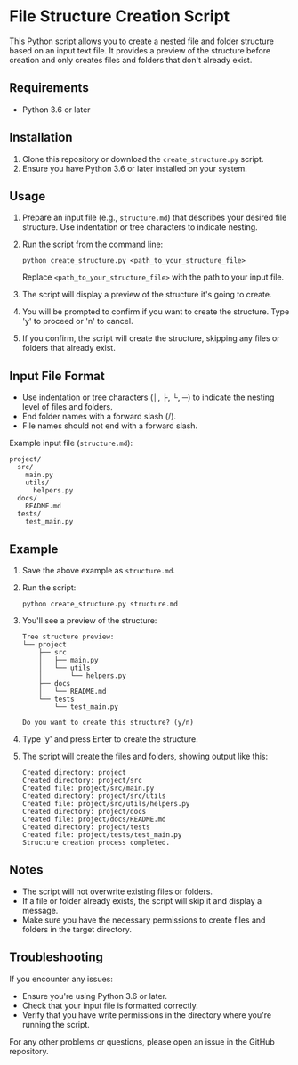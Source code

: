 # File Structure Creation Script

This Python script allows you to create a nested file and folder structure based on an input text file. It provides a preview of the structure before creation and only creates files and folders that don't already exist.

## Requirements

- Python 3.6 or later

## Installation

1. Clone this repository or download the `create_structure.py` script.
2. Ensure you have Python 3.6 or later installed on your system.

## Usage

1. Prepare an input file (e.g., `structure.md`) that describes your desired file structure. Use indentation or tree characters to indicate nesting.

2. Run the script from the command line:

   ```
   python create_structure.py <path_to_your_structure_file>
   ```

   Replace `<path_to_your_structure_file>` with the path to your input file.

3. The script will display a preview of the structure it's going to create.

4. You will be prompted to confirm if you want to create the structure. Type 'y' to proceed or 'n' to cancel.

5. If you confirm, the script will create the structure, skipping any files or folders that already exist.

## Input File Format

- Use indentation or tree characters (│, ├, └, ─) to indicate the nesting level of files and folders.
- End folder names with a forward slash (/).
- File names should not end with a forward slash.

Example input file (`structure.md`):

```
project/
  src/
    main.py
    utils/
      helpers.py
  docs/
    README.md
  tests/
    test_main.py
```

## Example

1. Save the above example as `structure.md`.
2. Run the script:

   ```
   python create_structure.py structure.md
   ```

3. You'll see a preview of the structure:

   ```
   Tree structure preview:
   └── project
       ├── src
       │   ├── main.py
       │   └── utils
       │       └── helpers.py
       ├── docs
       │   └── README.md
       └── tests
           └── test_main.py

   Do you want to create this structure? (y/n)
   ```

4. Type 'y' and press Enter to create the structure.

5. The script will create the files and folders, showing output like this:

   ```
   Created directory: project
   Created directory: project/src
   Created file: project/src/main.py
   Created directory: project/src/utils
   Created file: project/src/utils/helpers.py
   Created directory: project/docs
   Created file: project/docs/README.md
   Created directory: project/tests
   Created file: project/tests/test_main.py
   Structure creation process completed.
   ```

## Notes

- The script will not overwrite existing files or folders.
- If a file or folder already exists, the script will skip it and display a message.
- Make sure you have the necessary permissions to create files and folders in the target directory.

## Troubleshooting

If you encounter any issues:
- Ensure you're using Python 3.6 or later.
- Check that your input file is formatted correctly.
- Verify that you have write permissions in the directory where you're running the script.

For any other problems or questions, please open an issue in the GitHub repository.